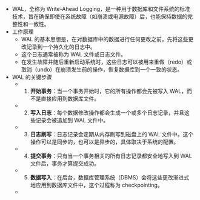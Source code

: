 - WAL，全称为 Write-Ahead Logging，是一种用于数据库和文件系统的标准技术，旨在确保即使在系统故障（如崩溃或电源故障）后，也能保持数据的完整性和一致性。
- 工作原理
	- WAL 的基本思想是，在对数据库中的数据进行任何更改之前，先将这些更改记录到一个持久化的日志中。
	- 这个日志通常被称为 WAL 文件或日志文件。
	- 在发生故障并随后重新启动系统时，这些日志可以被用来重做（redo）或取消（undo）在崩溃发生前的操作，恢复数据库到一个一致的状态。
- WAL 的关键步骤
	- 1. **开始事务**：当一个事务开始时，它的所有操作都会先被写入 WAL，而不是直接应用到数据库文件。
	- 2. **写入日志**：每个数据修改操作都会生成一个或多个日志记录，并且这些记录会被追加到 WAL 文件中。
	- 3. **日志刷写**：日志记录会定期从内存刷写到磁盘上的 WAL 文件中。这个操作可以是同步的，也可以是异步的，具体取决于系统的配置。
	- 4. **提交事务**：只有当一个事务相关的所有日志记录都安全地写入到 WAL 文件后，事务才算提交成功。
	- 5. **数据写入**：在后台，数据库管理系统（DBMS）会将这些更改渐进式地应用到数据库文件中，这个过程称为 checkpointing。
	-